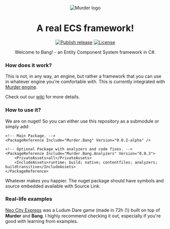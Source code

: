 <p align="center">
<img src="media/logo-3x-2-export.png" alt="Murder logo">
</p>

<h1 align="center">A real ECS framework!</h1>

<p align="center">
<a href="https://github.com/isadorasophia/bang/actions/workflows/release.yaml"><img src="https://github.com/isadorasophia/bang/actions/workflows/release.yaml/badge.svg" alt="Publish release"></a>
<a href="LICENSE"><img src="https://img.shields.io/github/license/isadorasophia/bang.svg" alt="License"></a>
</p>

<p align="center">
Welcome to Bang! - an Entity Component System framework in C#.
</p>

### How does it work?
This is not, in any way, an engine, but rather a framework that you can use in whatever engine you're comfortable with. This is currently integrated with [Murder engine](https://github.com/isadorasophia/murder).

Check out our [wiki](https://github.com/isadorasophia/bang/wiki) for more details.

### How to use it?
We are on nuget! So you can either use this repository as a submodule or simply add:

```csproj
<!-- Main Package. -->
<PackageReference Include="Murder.Bang" Version="0.0.2-alpha" />

<!-- Optional Package with analyzers and code fixes. -->
<PackageReference Include="Murder.Bang.Analyzers" Version="0.0.3">
    <PrivateAssets>all</PrivateAssets>
    <IncludeAssets>runtime; build; native; contentfiles; analyzers; buildtransitive</IncludeAssets>
</PackageReference>
```

Whatever makes you happier. The nuget package should have symbols and source embedded available with Source Link.

### Real-life examples
[Neo City Express](https://github.com/isadorasophia/neocityexpress) was a Ludum Dare game (made in 72h ⏰) built on top of **Murder** and **Bang**. I highly recommend checking it out, especially if you're good with learning from examples.

